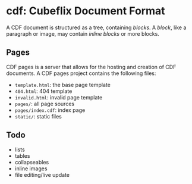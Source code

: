 # cdf: Cubeflix Document Format

A CDF document is structured as a tree, containing *blocks*. A *block*, like a paragraph or image, may contain *inline blocks* or more blocks.

## Pages

CDF pages is a server that allows for the hosting and creation of CDF documents. A CDF pages project contains the following files:

* `template.html`: the base page template
* `404.html`: 404 template
* `invalid.html`: invalid page template
* `pages/`: all page sources
* `pages/index.cdf`: index page
* `static/`: static files

## Todo

* lists
* tables
* collapseables
* inline images
* file editing/live update